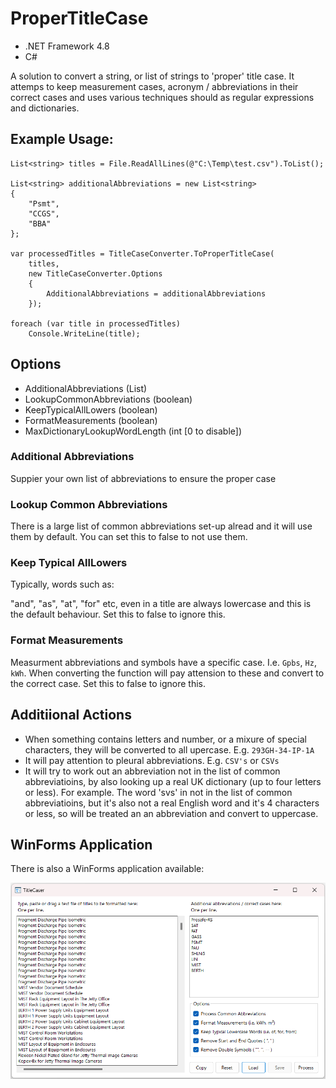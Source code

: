 # ProperTitleCase

* .NET Framework 4.8
* C#

A solution to convert a string, or list of strings to 'proper' title case. It attemps to keep measurement cases, acronym / abbreviations in their correct cases and uses various techniques should as regular expressions and dictionaries.

## Example Usage:

```
List<string> titles = File.ReadAllLines(@"C:\Temp\test.csv").ToList();

List<string> additionalAbbreviations = new List<string>
{
    "Psmt",
    "CCGS",
    "BBA"
};

var processedTitles = TitleCaseConverter.ToProperTitleCase(
    titles, 
    new TitleCaseConverter.Options 
    { 
        AdditionalAbbreviations = additionalAbbreviations 
    });

foreach (var title in processedTitles)
    Console.WriteLine(title);
```

## Options

* AdditionalAbbreviations (List<string>)
* LookupCommonAbbreviations (boolean)
* KeepTypicalAllLowers (boolean)
* FormatMeasurements (boolean)
* MaxDictionaryLookupWordLength (int [0 to disable])

### Additional Abbreviations

Suppier your own list of abbreviations to ensure the proper case

### Lookup Common Abbreviations

There is a large list of common abbreviations set-up alread and it will use them by default. You can set this to false to not use them.

### Keep Typical AllLowers

Typically, words such as:

 "and", "as", "at", "for" etc, even in a title are always lowercase and this is the default behaviour. Set this to false to ignore this.

### Format Measurements

Measurment abbreviations and symbols have a specific case. I.e. `Gpbs`, `Hz`, `kWh`. When converting the function will pay attension to these and convert to the correct case. Set this to false to ignore this.

## Additiional Actions

* When something contains letters and number, or a mixure of special characters, they will be converted to all upercase. E.g. `293GH-34-IP-1A`
* It will pay attention to pleural abbreviations. E.g. `CSV's` or `CSVs`
* It will try to work out an abbreviation not in the list of common abbreviatioins, by also looking up a real UK dictionary (up to four letters or less).
  For example. The word 'svs' in not in the list of common abbreviatioins, but it's also not a real English word and it's 4 characters or less, so will be treated an an abbreviation and convert to uppercase.

## WinForms Application

There is also a WinForms application available:

![Screenshot](https://github.com/jamesbrindle/ProperTitleCase/blob/master/TitleCaser/screenshot.png?raw=true)

